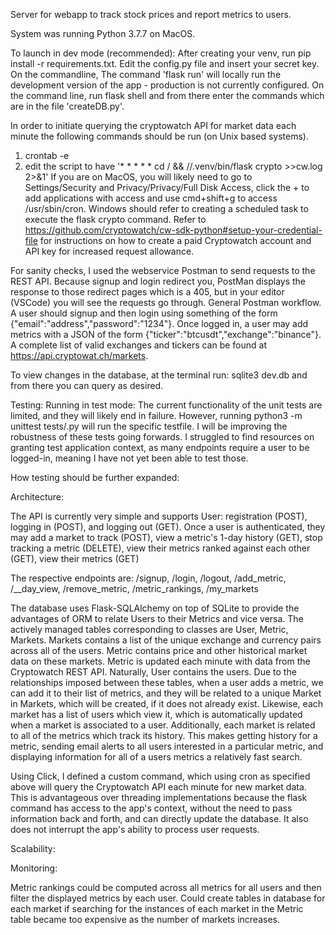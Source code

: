 Server for webapp to track stock prices and report metrics to users.

System was running Python 3.7.7 on MacOS.

To launch in dev mode (recommended):
After creating your venv, run  pip install -r requirements.txt. Edit the config.py file and insert your secret key. On the commandline, The command 'flask run' will locally run the development version of the app - production is not currently configured. On the command line, run flask shell and from there enter the commands which are in the file 'createDB.py'. 

In order to initiate querying the cryptowatch API for market data each minute the following commands should be run (on Unix based systems). 
1. crontab -e
2. edit the script to have '* * * * * cd /<project directory> && /<project directory>/.venv/bin/flask crypto >>cw.log 2>&1'
If you are on MacOS, you will likely need to go to Settings/Security and Privacy/Privacy/Full Disk Access, click the + to add applications with access and use cmd+shift+g to access /usr/sbin/cron. Windows should refer to creating a scheduled task to execute the flask crypto command.
Refer to https://github.com/cryptowatch/cw-sdk-python#setup-your-credential-file for instructions on how to create a paid Cryptowatch account and API key for increased request allowance.

For sanity checks, I used the webservice Postman to send requests to the REST API. Because signup and login redirect you, PostMan displays the response to those redirect pages which is a 405, but in your editor (VSCode) you will see the requests go through. General Postman workflow. A user should signup and then login using something of the form {"email":"address","password":"1234"}. Once logged in, a user may add metrics with a JSON of the form {"ticker":"btcusdt","exchange":"binance"}. A complete list of valid exchanges and tickers can be found at https://api.cryptowat.ch/markets. 

To view changes in the database, at the terminal run: sqlite3 dev.db and from there you can query as desired. 

Testing:
Running in test mode:
The current functionality of the unit tests are limited, and they will likely end in failure. However, running python3 -m unittest tests/<testFile>.py will run the specific testfile. I will be improving the robustness of these tests going forwards. I struggled to find resources on granting test application context, as many endpoints require a user to be logged-in, meaning I have not yet been able to test those.
  
How testing should be further expanded:


Architecture:

The API is currently very simple and supports User: registration (POST), logging in (POST), and logging out (GET). Once a user is authenticated, they may add a market to track (POST), view a metric's 1-day history (GET), stop tracking a metric (DELETE), view their metrics ranked against each other (GET), view their metrics (GET)

The respective endpoints are: /signup, /login, /logout, /add_metric, /<ticker>_<exchange>_day_view, /remove_metric, /metric_rankings, /my_markets
  
The database uses Flask-SQLAlchemy on top of SQLite to provide the advantages of ORM to relate Users to their Metrics and vice versa. The actively managed tables corresponding to classes are User, Metric, Markets. Markets contains a list of the unique exchange and currency pairs across all of the users. Metric contains price and other historical market data on these markets. Metric is updated each minute with data from the Cryptowatch REST API. Naturally, User contains the users. Due to the relationships imposed between these tables, when a user adds a metric, we can add it to their list of metrics, and they will be related to a unique Market in Markets, which will be created, if it does not already exist. Likewise, each market has a list of users which view it, which is automatically updated when a market is associated to a user. Additionally, each market is related to all of the metrics which track its history. This makes getting history for a metric, sending email alerts to all users interested in a particular metric, and displaying information for all of a users metrics a relatively fast search.

Using Click, I defined a custom command, which using cron as specified above will query the Cryptowatch API each minute for new market data. This is advantageous over threading implementations because the flask command has access to the app's context, without the need to pass information back and forth, and can directly update the database. It also does not interrupt the app's ability to process user requests. 


Scalability:


Monitoring:



Metric rankings could be computed across all metrics for all users and then filter the displayed metrics by each user.
Could create tables in database for each market if searching for the instances of each market in the Metric table became too expensive as the number of markets increases.


